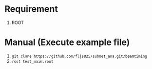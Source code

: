 # Requirement
1. ROOT
# Manual (Execute example file)
1. `git clone https://github.com/fljs825/submet_ana.git/beamtiming`
2. `root test_main.root`
